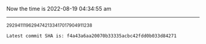 Now the time is 2022-08-19 04:34:55 am

---

<small>2929411196294742133417017904911238</small>

```txt
Latest commit SHA is: f4a43a6aa20070b33335acbc42fdd0b033d84271
```
